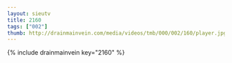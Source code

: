 ```yaml
--- 
layout: sieutv
title: 2160
tags: ["002"]
thumb: http://drainmainvein.com/media/videos/tmb/000/002/160/player.jpg
---
```

{% include drainmainvein key="2160" %} 
